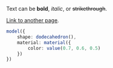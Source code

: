 
Text can be **bold**, _italic_, or ~~strikethrough~~.

[Link to another page](docs/modules/_camera_).

```ts
model({
    shape: dodecahedron(),
    material: material({
        color: value(0.7, 0.6, 0.5)
    })
})
```